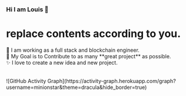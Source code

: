 ### Hi I am Louis 👋

<!--
**minionstar/minionstar** is a ✨ _special_ ✨ repository because its `README.md` (this file) appears on your GitHub profile.

Here are some ideas to get you started:

- 🔭 I’m currently working on ...
- 🌱 I’m currently learning ...
- 👯 I’m looking to collaborate on ...
- 🤔 I’m looking for help with ...
- 💬 Ask me about ...
- 📫 How to reach me: ...
- 😄 Pronouns: ...
- ⚡ Fun fact: ...
-->
# replace contents according to you.
<table>
  <tr>
    🌱 I am working as a full stack and blockchain engineer.</br>
    🎯 My Goal is to Contribute to as many **great project** as possible.</br>
    ✨ I love to create a new idea and new project.</br>
  </tr>
</table>
![GitHub Activity Graph](https://activity-graph.herokuapp.com/graph?username=minionstar&theme=dracula&hide_border=true)
